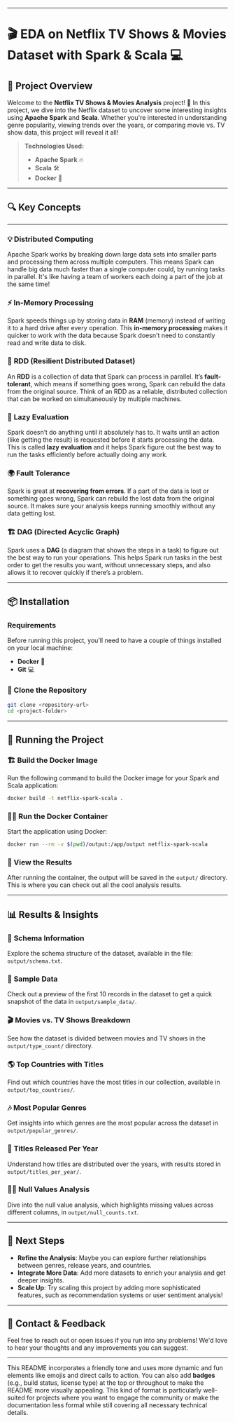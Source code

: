 
---

# 🎬 EDA on Netflix TV Shows & Movies Dataset with **Spark** & **Scala** 💻

## 👀 Project Overview

Welcome to the **Netflix TV Shows & Movies Analysis** project! 🎉 In this project, we dive into the Netflix dataset to uncover some interesting insights using **Apache Spark** and **Scala**. Whether you're interested in understanding genre popularity, viewing trends over the years, or comparing movie vs. TV show data, this project will reveal it all!

> **Technologies Used:**
> - **Apache Spark** 🔥
> - **Scala** 🛠️
> - **Docker** 🐳

---

## 🔍 Key Concepts
---

### 💡 **Distributed Computing**

Apache Spark works by breaking down large data sets into smaller parts and processing them across multiple computers. This means Spark can handle big data much faster than a single computer could, by running tasks in parallel. It's like having a team of workers each doing a part of the job at the same time!

### ⚡ **In-Memory Processing**

Spark speeds things up by storing data in **RAM** (memory) instead of writing it to a hard drive after every operation. This **in-memory processing** makes it quicker to work with the data because Spark doesn't need to constantly read and write data to disk.

### 🔗 **RDD (Resilient Distributed Dataset)**

An **RDD** is a collection of data that Spark can process in parallel. It’s **fault-tolerant**, which means if something goes wrong, Spark can rebuild the data from the original source. Think of an RDD as a reliable, distributed collection that can be worked on simultaneously by multiple machines.

### 🧠 **Lazy Evaluation**

Spark doesn’t do anything until it absolutely has to. It waits until an action (like getting the result) is requested before it starts processing the data. This is called **lazy evaluation** and it helps Spark figure out the best way to run the tasks efficiently before actually doing any work.

### 🌍 **Fault Tolerance**

Spark is great at **recovering from errors**. If a part of the data is lost or something goes wrong, Spark can rebuild the lost data from the original source. It makes sure your analysis keeps running smoothly without any data getting lost.

### 🏗️ **DAG (Directed Acyclic Graph)**

Spark uses a **DAG** (a diagram that shows the steps in a task) to figure out the best way to run your operations. This helps Spark run tasks in the best order to get the results you want, without unnecessary steps, and also allows it to recover quickly if there’s a problem.

---

## 📦 Installation

### Requirements

Before running this project, you’ll need to have a couple of things installed on your local machine:

- **Docker** 🐳
- **Git** 💻

### 🔧 Clone the Repository

```bash
git clone <repository-url>
cd <project-folder>
```

---

## 🚀 Running the Project

### 🏗️ Build the Docker Image

Run the following command to build the Docker image for your Spark and Scala application:

```bash
docker build -t netflix-spark-scala .
```

### 🏃‍♂️ Run the Docker Container

Start the application using Docker:

```bash
docker run --rm -v $(pwd)/output:/app/output netflix-spark-scala
```

### 🧐 View the Results

After running the container, the output will be saved in the `output/` directory. This is where you can check out all the cool analysis results.

---

## 📊 Results & Insights

### 📂 **Schema Information**
Explore the schema structure of the dataset, available in the file: `output/schema.txt`.

### 📝 **Sample Data**
Check out a preview of the first 10 records in the dataset to get a quick snapshot of the data in `output/sample_data/`.

### 🎬 **Movies vs. TV Shows Breakdown**
See how the dataset is divided between movies and TV shows in the `output/type_count/` directory.

### 🌎 **Top Countries with Titles**
Find out which countries have the most titles in our collection, available in `output/top_countries/`.

### 🎶 **Most Popular Genres**
Get insights into which genres are the most popular across the dataset in `output/popular_genres/`.

### 📅 **Titles Released Per Year**
Understand how titles are distributed over the years, with results stored in `output/titles_per_year/`.

### 🕵️‍♂️ **Null Values Analysis**
Dive into the null value analysis, which highlights missing values across different columns, in `output/null_counts.txt`.

---

## 🎯 Next Steps

- **Refine the Analysis**: Maybe you can explore further relationships between genres, release years, and countries.
- **Integrate More Data**: Add more datasets to enrich your analysis and get deeper insights.
- **Scale Up**: Try scaling this project by adding more sophisticated features, such as recommendation systems or user sentiment analysis!

---

## 💬 Contact & Feedback

Feel free to reach out or open issues if you run into any problems! We'd love to hear your thoughts and any improvements you can suggest. 

---

This README incorporates a friendly tone and uses more dynamic and fun elements like emojis and direct calls to action. You can also add **badges** (e.g., build status, license type) at the top or throughout to make the README more visually appealing. This kind of format is particularly well-suited for projects where you want to engage the community or make the documentation less formal while still covering all necessary technical details.
